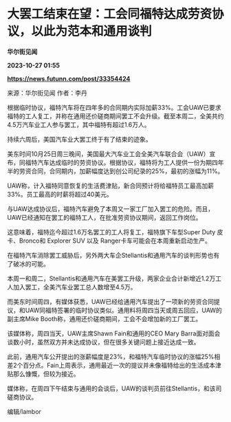 # 大罢工结束在望：工会同福特达成劳资协议，以此为范本和通用谈判
**华尔街见闻**

**2023-10-27 01:55**

**https://news.futunn.com/post/33354424**

来源：华尔街见闻 作者：李丹

根据临时协议，福特汽车将在四年多的合同期内实际加薪33%。工会UAW已要求福特的工人复工，并称在通用还价磋商期间罢工不会升级。截至本周二，全美共约4.5万汽车业工人参与罢工，其中福特有超过1.6万人。

持续六周后，美国汽车业大罢工终于有了结束的迹象。

美东时间10月25日周三晚间，美国最大汽车业工会全美汽车联合会（UAW）宣布，同福特汽车达成临时的劳资协议。根据协议，福特将为工人提供一份为期四年半的劳资合同，合同期内，加薪幅度达到创公司纪录的25%，最初的涨幅为11%。

UAW称，计入福特同意恢复的生活费津贴，新合同预计将给福特员工最高加薪33%。员工最高的时薪将超过40美元。

与UAW达成协议后，福特汽车避免了本周又一家工厂加入罢工的危险。而且，UAW已经通知在罢工的福特工人，在批准劳资协议期间，返回工作岗位。

这意味着，福特迄今超过1.6万名罢工的工人将复工，福特旗下车型Super Duty 皮卡、Bronco和 Explorer SUV 以及 Ranger卡车可能会在本周重新启动生产。

在福特汽车消除罢工威胁后，另外两大车企Stellantis和通用汽车的谈判形势也有了破冰的可能。

本周一和周二，Stellantis和通用汽车在美罢工升级，两家企业合计新增近1.2万工人加入罢工，全美汽车业罢工总人数增至4.5万。

而美东时间周四，有媒体获悉，UAW已经给通用汽车提出了一项新的劳资合同提议，和UAW同福特签署的临时协议类似。通用料将周四当天或周五回应，UAW的副主席Mike Booth称，通用还价磋商期间，工会不会增加新的工厂罢工。

该媒体称，周四当天，UAW主席Shawn Fain和通用的CEO Mary Barra面对面会谈数小时，虽然双方并未达成协议，但在很多关键问题上接近达成一致。

此前，通用汽车公开提出的涨薪幅度是23%，和福特汽车临时协议的涨幅25%相差2个百分点。Fain上周表示，通用最近一次的提议并未像福特给出的生活成本津贴那么慷慨，但较为接近。

媒体称，在周四下午结束与通用的会谈后，UAW的谈判员前往Stellantis，和该司磋商协议。

编辑/lambor